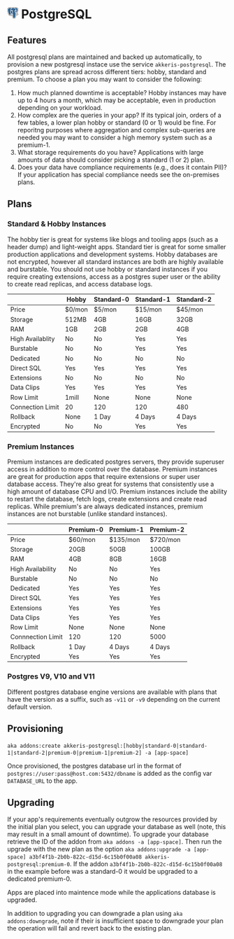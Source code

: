 # ![PostgreSQL Logo](../assets/postgres-small.png "PostgreSQL") PostgreSQL

## Features

All postgresql plans are maintained and backed up automatically, to provision a new postgresql instace use the service `akkeris-postgresql`. The postgres plans are spread across different tiers: hobby, standard and premium. To choose a plan you may
want to consider the following:

1. How much planned downtime is acceptable? Hobby instances may have up to 4 hours a month, which may be acceptable, even in production depending on your workload.
3. How complex are the queries in your app? If its typical join, orders of a few tables, a lower plan hobby or standard (0 or 1) would be fine. For reporitng purposes where aggregation and complex sub-queries are needed you may want to consider a high memory system such as a premium-1.
3. What storage requirements do you have? Applications with large amounts of data should consider picking a standard (1 or 2) plan.
4. Does your data have compliance requirements (e.g., does it contain PII)? If your application has special compliance needs see the on-premises plans.

## Plans

### Standard &amp; Hobby Instances

The hobby tier is great for systems like blogs and tooling apps (such as a header dump) and light-weight apps. Standard tier is great for some smaller production applications and development systems. Hobby databases are not encrypted, however all standard instances are both are highly available and burstable. You should not use hobby or standard instances if you require creating extensions, access as a postgres super user or the ability to create read replicas, and access database logs.

|                    | Hobby       | Standard-0 | Standard-1   | Standard-2   |
|--------------------|-------------|------------|--------------|--------------|
| Price              | $0/mon      | $5/mon     | $15/mon      | $45/mon      |
| Storage            | 512MB       | 4GB        | 16GB         | 32GB         |
| RAM                | 1GB         | 2GB        | 2GB          | 4GB          |
| High Availablity   | No          | No         | Yes          | Yes          |
| Burstable          | No          | No         | Yes          | Yes          |
| Dedicated          | No          | No         | No           | No           |
| Direct SQL         | Yes         | Yes        | Yes          | Yes          |
| Extensions         | No          | No         | No           | No           |
| Data Clips         | Yes         | Yes        | Yes          | Yes          |
| Row Limit          | 1mill       | None       | None         | None         |
| Connection Limit   | 20          | 120        | 120          | 480          |
| Rollback           | None        | 1 Day      | 4 Days       | 4 Days       |
| Encrypted          | No          | No         | Yes          | Yes          |



### Premium Instances

Premium instances are dedicated postgres servers, they provide superuser access in addition to more control over the database. Premium instances are great for production apps that require extensions or super user database access. They're also great for systems that consistently use a high amount of database CPU and I/O. Premium instances include the ability to restart the database, fetch logs, create extensions and create read replicas. While premium's are always dedicated instances, premium instances are not burstable (unlike standard instances). 

|                    | Premium-0 | Premium-1 | Premium-2 |
|--------------------|-----------|-----------|-----------|
| Price              | $60/mon   | $135/mon  | $720/mon  |
| Storage            | 20GB      | 50GB      | 100GB     |
| RAM                | 4GB       | 8GB       | 16GB      |
| High Availability  | No        | No        | Yes       |
| Burstable          | No        | No        | No        |
| Dedicated          | Yes       | Yes       | Yes       |
| Direct SQL         | Yes       | Yes       | Yes       |
| Extensions         | Yes       | Yes       | Yes       |
| Data Clips         | Yes       | Yes       | Yes       |
| Row Limit          | None      | None      | None      |
| Connnection Limit  | 120       | 120       | 5000      |
| Rollback           | 1 Day     | 4 Days    | 4 Days    |
| Encrypted          | Yes       | Yes       | Yes       |


### Postgres V9, V10 and V11

Different postgres database engine versions are available with plans that have the version as a suffix, such as `-v11` or `-v9` depending on the current default version.

## Provisioning 

```shell
aka addons:create akkeris-postgresql:[hobby|standard-0|standard-1|standard-2|premium-0|premium-1|premium-2] -a [app-space]
```

Once provisioned, the postgres database url in the format of `postgres://user:pass@host.com:5432/dbname` is added as the config var `DATABASE_URL` to the app.

## Upgrading

If your app's requirements eventually outgrow the resources provided by the initial plan you select, you can upgrade your database as well (note, this may result in a small amount of downtime). To upgrade your database retrieve the ID of the addon from `aka addons -a [app-space]`.  Then run the upgrade with the new plan as the option `aka addons:upgrade -a [app-space] a3bf4f1b-2b0b-822c-d15d-6c15b0f00a08 akkeris-postgresql:premium-0`.  If the addon `a3bf4f1b-2b0b-822c-d15d-6c15b0f00a08` in the example before was a standard-0 it would be upgraded to a dedicated premium-0.

Apps are placed into maintence mode while the applications database is upgraded.

In addition to upgrading you can downgrade a plan using `aka addons:downgrade`, note if their is insufficient space to downgrade your plan the operation will fail and revert back to the existing plan.

